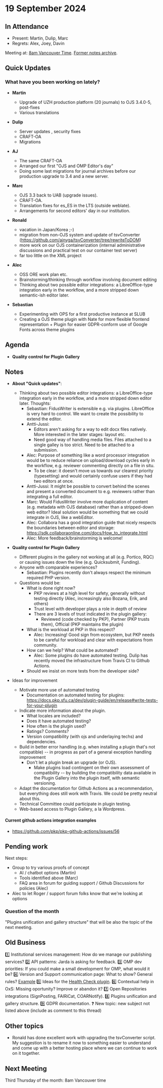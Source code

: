 # 19 September 2024

In Attendance
-------------

- Present: Martin, Dulip, Marc
- Regrets: Alex, Joey, Davin

Meeting at: [8am Vancouver Time](https://www.timeanddate.com/worldclock/converter.html?iso=20240920T150000&p1=256&p2=tz_pt&p3=tz_pdt&p4=80&p5=3705&p6=418&p7=tz_adt&p8=37&p9=31&p10=268&p11=101).
[Former notes archive](https://github.com/pkp/technical-committee/tree/main/meeting-minutes).


Quick Updates
-------------

### What have you been working on lately?

- **Martin**
    - Upgrade of UZH production platform (20 journals) to OJS 3.4.0-5, post-fixes
    - Various translations
- **Dulip**
    - Server  updates , security fixes
    - CRAFT-OA
    - Migrations
- **AJ**
    - The same CRAFT-OA
    - Arranged our first "OJS and OMP Editor's day"
    - Doing some last migrations for journal archives before our production upgrade to 3.4 and a new server.
- **Marc**
    - OJS 3.3 back to UAB (upgrade issues).
    - CRAFT-OA.
    - Translation fixes for es_ES in the LTS (outside weblate).
    - Arrangements for second editors' day in our institution.
- **Ronald**
    - vacation in Japan/Korea ;-)
    - migration from non-OJS system and update of tsvConverter (https://github.com/ajnyga/tsvConverter/tree/rewriteToDOM)
    - more work on our OJS containerization (internal administrative discussions and practical test on our container test server)
    - far too little on the XML project
- **Alec**
    - OSS ORE work plan etc.
    - Brainstorming/thinking through workflow involving document editing
    - Thinking about two possible editor integrations: a LibreOffice-type integration early in the workflow, and a more stripped down semantic-ish editor later.

- **Sebastian**
    - Experimenting with OPS for a first productive instance at SLUB
    - Creating a OJS theme plugin with Nate for more flexible frontend representation + Plugin for easier GDPR-conform use of Google Fonts across theme plugins


Agenda
------

- **Quality control for Plugin Gallery**


Notes
-----

- **About "Quick updates"**: 
    - Thinking about two possible editor integrations: a LibreOffice-type integration early in the workflow, and a more stripped down editor later. Thoughts:
        - Sebastian: FidusWriter is extensible e.g. via plugins. LibreOffice is very hard to control. We want to create the possibility to extend the editor.
        - Antti-Jussi:
            - Editors aren't asking for a way to edit docx files natively. More interested in the later stages: layout etc.
            - Need good way of handling media files. Files attached to a single galley is too strict. Need to be attached to a submission.
        - Alec: Purpose of something like a word processor integration would be to reduce reliance on upload/download cycles early in the workflow, e.g. reviewer commenting directly on a file in situ.
            - To be clear: it doesn't move us towards our clearest priority (typesetting) and would certainly confuse users if they had two editors at once.
        - Antti-Jussi: It might be possible to convert behind the scenes and present a converted document to e.g. reviewers rather than integrating a full editor.
        - Marc: Would FidusWriter involve more duplication of content (e.g. metadata with OJS database) rather than a stripped-down web editor? Ideal solution would be something that we could integrate in OJS, like a webEditor.
        - Alec: Collabora has a good integration guide that nicely respects the boundaries between editor and storage: https://sdk.collaboraonline.com/docs/How_to_integrate.html
        - Alec: More feedback/brainstorming is welcome!


- **Quality control for Plugin Gallery**
    - Different plugins in the gallery not working at all (e.g. Portico, RQC) or causing issues down the line (e.g. Quicksubmit, Funding). 
    - Anyone with comparable experiences? 
        - Sebastian: Plugins recently don't always respect the minimum required PHP version.
    - Questions would be: 
        - What is done right now? 
            - PKP reviews at a high level for safety, generally without testing directly (Alec, increasingly also Bozana, Erik, and others)
            - Trust level with developer plays a role in depth of review
            - There are 3 levels of trust indicated in the plugin gallery:
                - Reviewed (code checked by PKP), Partner (PKP trusts them), Official (PKP maintains the plugin)
         - What is the workload at PKP in this respect? 
            - Alec: Increasing! Good sign from ecosystem, but PKP needs to be careful for workload and clear with expectations from community.
        - How can we help? What could be automated? 
            - Alec: Some plugins do have automated testing. Dulip has recently moved the infrastructure from Travis CI to Github Actions.
        - Should we insist on more tests from the developer side?
- Ideas for improvement
    - Motivate more use of automated testing
        - Documentation on automated testing for plugins: https://docs.pkp.sfu.ca/dev/plugin-guide/en/release#write-tests-for-your-plugin
    - Indicate more information about the plugin.
        - What locales are included?
        - Does it have automated testing?
        - How often is the plugin used?
        - Ratings? Comments?
        - Version compatibility (with ojs and underlaying techs) and dependencies.
    - Build in better error handling (e.g. when installing a plugin that's not compatible) -- in progress as part of a general exception handling improvement
        - Don't let a plugin break an upgrade (or OJS).
            - Make plugins load contingent on their own assessment of compatibility -- by building the compatibility data available in the Plugin Gallery into the plugin itself, with semantic versioning.
    - Adapt the documentation for Github Actions as a recommendation, but everything does still work with Travis. We could be pretty neutral about this.
    - Technical Committee could participate in plugin testing.
    - Web-based access to Plugin Gallery, a la Wordpress.

#### Current github actions integration examples
- https://github.com/pkp/pkp-github-actions/issues/56



Pending work
------------

Next steps:
- Group to try various proofs of concept
    - AI / chatbot options (Martin)
    - Tools identified above (Marc)
    - FAQ area in forum for guiding support / Github Discussions for policies (Alec)
- Alec to let Roger / support forum folks know that we're looking at options



### Question of the month

"Plugins unification and gallery structure" that will be also the topic of the next meeting.


Old Business
------------

:one: Institutional services management: How do we manage our publishing services?
:two: API patterns: Jarda is asking for feedback.
:three: OMP dev priorities: If you could make a small development for OMP, what would it be?
:four: Version and Support communication page: What to show? General rules? [Example](https://www.php.net/supported-versions.php)
:five: Ideas for the [Health Check plugin](https://github.com/asmecher/healthCheck).
:six: Contextual help in OxS: Missing oportunity? Improve or abandon it?
:seven: Open Repositories integrations (SignPosting, FAIRiCat, COARNotify).
:eight: Plugins unification and gallery structure. 
:nine: GDPR documentation.
:question: New topic: new subject not listed above (include as comment to this thread)


Other topics
------------
- Ronald has done excellent work with upgrading the tsvConverter script. My suggestion is to rename it now to something easier to understand and come up with a better hosting place where we can continue to work on it together.

Next Meeting
------------

Third Thursday of the month: 8am Vancouver time
